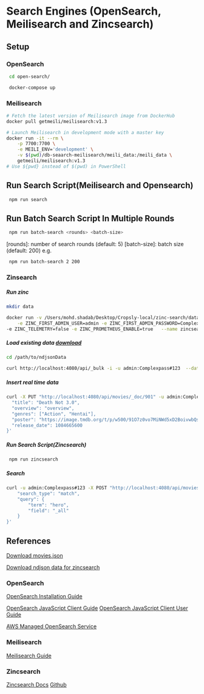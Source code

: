 # Search Engines (OpenSearch, Meilisearch and Zincsearch)

## Setup

### OpenSearch

```sh
 cd open-search/
```

```sh
 docker-compose up
```

### Meilisearch

```sh
# Fetch the latest version of Meilisearch image from DockerHub
docker pull getmeili/meilisearch:v1.3
```

```sh
# Launch Meilisearch in development mode with a master key
docker run -it --rm \
    -p 7700:7700 \
    -e MEILI_ENV='development' \
    -v $(pwd)/db-seaarch-meilisearch/meili_data:/meili_data \
    getmeili/meilisearch:v1.3
# Use ${pwd} instead of $(pwd) in PowerShell
```

## Run Search Script(Meilisearch and Opensearch)

```sh
 npm run search
```

## Run Batch Search Script In Multiple Rounds

```sh
 npm run batch-search <rounds> <batch-size>
```

[rounds]: number of search rounds (default: 5)
[batch-size]: batch size (default: 200)
e.g.

```sh
 npm run batch-search 2 200
```

### Zinsearch

##### Run zinc

```sh
mkdir data
```

```sh
docker run -v /Users/mohd.shadab/Desktop/Cropsly-local/zinc-search/data:/data -e ZINC_DATA_PATH="/data" -p 4080:4080 \
    -e ZINC_FIRST_ADMIN_USER=admin -e ZINC_FIRST_ADMIN_PASSWORD=Complexpass#123 \
-e ZINC_TELEMETRY=false -e ZINC_PROMETHEUS_ENABLE=true   --name zincsearch public.ecr.aws/zinclabs/zincsearch:latest
```

##### Load existing data [download](https://drive.google.com/file/d/1u36H7buPIa-GzwjzobIVNsdskrIaZ0KF/view)

```sh
cd /path/to/ndjsonData
```

```sh
curl http://localhost:4080/api/_bulk -i -u admin:Complexpass#123  --data-binary "@data.ndjson"
```

##### Insert real time data

```sh
curl -X PUT "http://localhost:4080/api/movies/_doc/901" -u admin:Complexpass#123 -H "Content-Type: application/json" -d '{
  "title": "Death Not 3.0",
  "overview": "overview",
  "genres": ["Action", "Hentai"],
  "poster": "https://image.tmdb.org/t/p/w500/91O7z0vo7MiNWd5xD2BoivwbQsb.jpg",
  "release_date": 1084665600
}'
```

##### Run Search Script(Zincsearch)

```sh
 npm run zincsearch
```

##### Search

```sh
curl -u admin:Complexpass#123 -X POST "http://localhost:4080/api/movies/_search" -H "Content-Type: application/json" -d '{
    "search_type": "match",
    "query": {
        "term": "hero",
        "field": "_all"
    }
}'

```

## References

[Download movies.json](https://drive.google.com/file/d/1UtGX8WdnPWBQExr2KEIcNkb1C1te8Mq5/view)

[Download ndjson data for zincsearch](https://drive.google.com/file/d/1u36H7buPIa-GzwjzobIVNsdskrIaZ0KF/view)

### OpenSearch

[OpenSearch Installation Guide](https://opensearch.org/versions/opensearch-2-1-0.html)

[OpenSearch JavaScript Client Guide](https://opensearch.org/docs/latest/clients/javascript/index/)
[OpenSearch JavaScript Client User Guide](https://github.com/opensearch-project/opensearch-js/blob/HEAD/USER_GUIDE.md)

[AWS Managed OpenSearch Service](https://aws.amazon.com/opensearch-service/)

### Meilisearch

[Meilisearch Guide](https://www.meilisearch.com/docs/learn/getting_started/installation)

### Zincsearch

[Zincsearch Docs](https://zincsearch-docs.zinc.dev/)
[Github](https://github.com/zincsearch/zincsearch)
